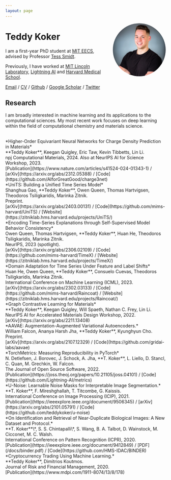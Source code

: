 ```yaml
---
layout: page
---
```


<img alt="Teddy Koker" src="/images/profile.jpg"
    style="float: right; max-width: 33%; margin: 0 0 1em 2em; border-radius: 50%">

# Teddy Koker

I am a first-year PhD student at [MIT EECS](https://www.eecs.mit.edu/), advised by Professor [Tess Smidt](https://blondegeek.github.io/).

Previously, I have worked at [MIT Lincoln Laboratory](https://www.ll.mit.edu/), [Lightning AI](https://lightning.ai/) and [Harvard Medical School](https://hms.harvard.edu/).

[Email](mailto:teddy.koker@gmail.com) / [CV](/koker_cv.pdf) / [Github](https://github.com/teddykoker) / [Google Scholar](https://scholar.google.com/citations?user=br990A8AAAAJ) / [Twitter](https://twitter.com/teddykoker)


## Research

I am broadly interested in machine learning and its applications to the computational sciences. My most recent work focuses on deep learning within the field of computational chemistry and materials science.

<br>
*Higher-Order Equivariant Neural Networks
for Charge Density Prediction in Materials*<br>
**Teddy Koker**, Keegan Quigley, Eric Taw, Kevin Tibbetts, Lin Li.<br>
npj Computational Materials, 2024. Also at NeurIPS AI for Science Workshop, 2023.<br>
[Publication](https://www.nature.com/articles/s41524-024-01343-1) / [arXiv](https://arxiv.org/abs/2312.05388) / [Code](https://github.com/AIforGreatGood/charge3net)

<br>
*UniTS: Building a Unified Time Series Model*<br>
Shanghua Gao, **Teddy Koker**, Owen Queen, Thomas Hartvigsen, Theodoros Tsiligkaridis, Marinka Zitnik.<br>
Preprint.<br>
[arXiv](https://arxiv.org/abs/2403.00131) / [Code](https://github.com/mims-harvard/UniTS) / [Website](https://zitniklab.hms.harvard.edu/projects/UniTS/)

<br>
*Encoding Time-Series Explanations through Self-Supervised Model Behavior Consistency*<br>
Owen Queen, Thomas Hartvigsen, **Teddy Koker**, Huan He, Theodoros Tsiligkaridis, Marinka Zitnik.<br>
NeurIPS, 2023 (spotlight).<br>
[arXiv](https://arxiv.org/abs/2306.02109) / [Code](https://github.com/mims-harvard/TimeX) / [Website](https://zitniklab.hms.harvard.edu/projects/TimeX/)

<br>
*Domain Adaptation for Time Series Under Feature and Label Shifts*<br>
Huan He, Owen Queen, **Teddy Koker**, Consuelo Cuevas, Theodoros Tsiligkaridis, Marinka Zitnik.<br>
International Conference on Machine Learning (ICML), 2023.<br>
[arXiv](https://arxiv.org/abs/2302.03133) / [Code](https://github.com/mims-harvard/Raincoat) / [Website](https://zitniklab.hms.harvard.edu/projects/Raincoat/)

<br>
*Graph Contrastive Learning for Materials*<br>
**Teddy Koker**, Keegan Quigley, Will Spaeth, Nathan C. Frey, Lin Li.<br>
NeurIPS AI for Accelerated Materials Design Workshop, 2022.<br>
[arXiv](https://arxiv.org/abs/2211.13408)

<br>
*AAVAE: Augmentation-Augmented Variational Autoencoders.*<br>
William Falcon, Ananya Harsh Jha, **Teddy Koker**, Kyunghyun Cho.<br>
Preprint.<br>
[arXiv](https://arxiv.org/abs/2107.12329) / [Code](https://github.com/gridai-labs/aavae)

<br>
*TorchMetrics: Measuring Reproducibility in PyTorch*<br>
N. Detlefsen, J. Borovec, J. Schock, A. Jha, **T. Koker**, L. Liello, D. Stancl, C. Quan, M. Grechkin, W. Falcon.<br>
The Journal of Open Source Software, 2022.<br>
[Publication](https://joss.theoj.org/papers/10.21105/joss.04101) / [Code](https://github.com/Lightning-AI/metrics)


<br>
*U-Noise: Learnable Noise Masks for Interpretable Image Segmentation.*<br>
**T. Koker**, F. Mireshghallah, T. Titcombe, G. Kaissis.<br>
International Conference on Image Processing (ICIP), 2021.<br>
[Publication](https://ieeexplore.ieee.org/document/9506345) / [arXiv](https://arxiv.org/abs/2101.05791) / [Code](https://github.com/teddykoker/u-noise)

<br>
*On Identification and Retrieval of Near-Duplicate Biological Images: A New Dataset and Protocol.*<br>
**T. Koker**\*, S. S. Chintapalli\*, S. Wang, B. A. Talbot, D. Wainstock, M. Cicconet, M. C. Walsh.<br>
International Conference on Pattern Recognition (ICPR), 2020.<br>
[Publication](https://ieeexplore.ieee.org/document/9412849) / [PDF](/docs/binder.pdf) / [Code](https://github.com/HMS-IDAC/BINDER)


<br>
*Cryptocurrency Trading Using Machine Learning.*<br>
**Teddy Koker**, Dimitrios Koutmos.<br>
Journal of Risk and Financial Management, 2020.<br>
[Publication](https://www.mdpi.com/1911-8074/13/8/178)
